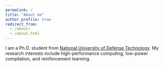```yaml
---
permalink: /
title: "About me"
author_profile: true
redirect_from: 
  - /about/
  - /about.html
---
```



I am a  Ph.D. student from [National University of Defense Technology](https://english.nudt.edu.cn/). My research interests include high-performance computing, low-power compilation, and reinforcement learning.
